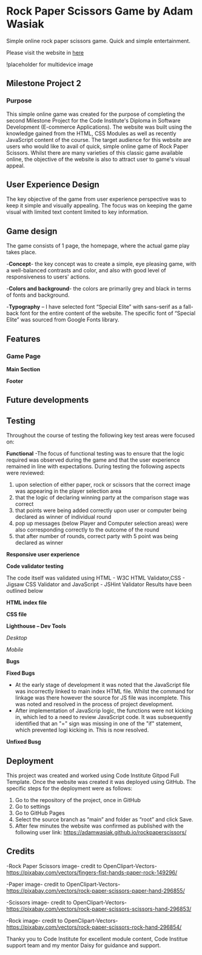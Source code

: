 # Rock Paper Scissors Game by Adam Wasiak
Simple online rock paper scissors game.
Quick and simple entertainment.

Please visit the website in [here](https://adamwasiak.github.io/rockpaperscissors/)

!placeholder for multidevice image

## Milestone Project 2
### Purpose 
This simple online game was created for the purpose of completing the second Milestone Project for the Code Institute's Diploma in Software Development (E-commerce Applications). The website was built using the knowledge gained from the HTML, CSS Modules as well as recently JavaScript content of the course.
The target audience for this website are users who would like to avail of quick, simple online game of Rock Paper Scissors.
Whilst there are many varieties of this classic game available online, the objective of the website is also to attract user to game's visual appeal.

## User Experience Design  

The key objective of the game from user experience perspective was to keep it simple and visually appealing. 
The focus was on keeping the game visual with limited text content limited to key information.


## Game design 
The game consists of 1 page, the homepage, where the actual game play takes place. 

-**Concept**- the key concept was to create a simple, eye pleasing game, with a well-balanced contrasts and color, and also with good level of responsiveness to users' actions.

-**Colors and background**- the colors are primarily grey and black in terms of fonts and background.

-**Typography** – I have selected font “Special Elite” with sans-serif as a fall-back font for the entire content of the website. The specific font of “Special Elite” was sourced from Google Fonts library.

## Features 
### Game Page


**Main Section**



**Footer**





## Future developments


## Testing 
Throughout the course of testing the following key test areas were focused on:

**Functional**
-The focus of functional testing was to ensure that the logic required was observed during the game and that the user experience remained in line with expectations. 
During testing the following aspects were reviewed:

1. upon selection of either paper, rock or scissors that the correct image was appearing in the player selection area
2. that the logic of declaring winning party at the comparison stage was correct 
3. that points were being added correctly upon user or computer being declared as winner of individual round
4. pop up messages (below Player and Computer selection areas) were also corresponding correctly to the outcome of the round
5. that after number of rounds, correct party with 5 point was being declared as winner


**Responsive user experience**



**Code validator testing**

The code itself was validated using HTML - W3C HTML Validator,CSS - Jigsaw CSS Validator and JavaScript - JSHint Validator
Results have been outlined below


**HTML index file**




**CSS file**



**Lighthouse – Dev Tools**

*Desktop*



*Mobile*



**Bugs**

  **Fixed Bugs**
  
  - At the early stage of development it was noted that the JavaScript file was incorrectly linked to main index HTML file. Whilst the command for linkage was there however the     source for JS file was incomplete. This was noted and resolved in the process of project development.
  - After implementation of JavaScrip logic, the functions were not kicking in, which led to a need to review JavaScript code. It was subsequently identified that an "=" sign       was missing in one of the "if" statement, which prevented logi kicking in. This is now resolved.
  
  **Unfixed Busg**

 
## Deployment 
This project was created and worked using Code Institute Gitpod Full Template. Once the website was created it was deployed using GitHub.  The specific steps for the deployment were as follows:

1. Go to the repository of the project, once in GitHub
2. Go to settings
3. Go to GitHub Pages
4. Select the source branch as “main” and folder as “root” and click Save.
5. After few minutes the website was confirmed as published with the following user link: https://adamwasiak.github.io/rockpaperscissors/

## Credits

-Rock Paper Scissors image- credit to OpenClipart-Vectors- https://pixabay.com/vectors/fingers-fist-hands-paper-rock-149296/

-Paper image- credit to OpenClipart-Vectors- https://pixabay.com/vectors/rock-paper-scissors-paper-hand-296855/

-Scissors image- credit to OpenClipart-Vectors- https://pixabay.com/vectors/rock-paper-scissors-scissors-hand-296853/

-Rock image- credit to OpenClipart-Vectors- https://pixabay.com/vectors/rock-paper-scissors-rock-hand-296854/

Thanky you to Code Institute for excellent module content, Code Institue support team and my mentor Daisy for guidance and support.













